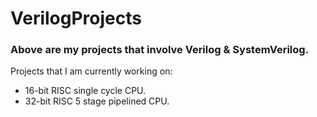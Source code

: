# VerilogProjects

### Above are my projects that involve Verilog &amp; SystemVerilog.
Projects that I am currently working on:
- 16-bit RISC single cycle CPU.
- 32-bit RISC 5 stage pipelined CPU.
